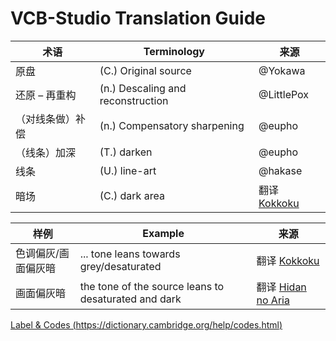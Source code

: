 # VCB-Studio Translation Guide

| 术语             | Terminology                       | 来源         |
| ---------------- | --------------------------------- | ------------ |
| 原盘             | (C.) Original source              | @Yokawa      |
| 还原 – 再重构    | (n.) Descaling and reconstruction | @LittlePox   |
| （对线条做）补偿 | (n.) Compensatory sharpening      | @eupho       |
| （线条）加深     | (T.) darken                       | @eupho       |
| 线条             | (U.) line-art                     | @hakase      |
| 暗场             | (C.) dark area                    | 翻译 [Kokkoku](https://bangumi.moe/torrent/5cd29661475bb7b2733495e7) |

| 样例                | Example                                 | 来源         |
| ------------------- | --------------------------------------- | ------------ |
| 色调偏灰/画面偏灰暗 | ... tone leans towards grey/desaturated | 翻译 [Kokkoku](https://bangumi.moe/torrent/5cd29661475bb7b2733495e7) |
| 画面偏灰暗 | the tone of the source leans to desaturated and dark | 翻译 [Hidan no Aria](https://bangumi.moe/torrent/5dcfc833306f1a0007c30d70) |

[Label & Codes (https://dictionary.cambridge.org/help/codes.html)](https://dictionary.cambridge.org/help/codes.html)
